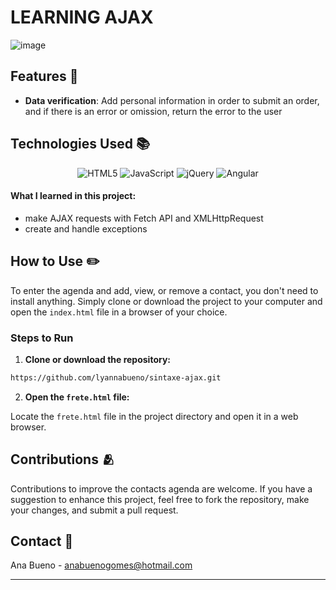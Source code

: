 # LEARNING AJAX 

![image](https://github.com/lyannabueno/sintaxe-ajax/assets/130186281/cb41162a-4f10-41ee-a7a7-5a2d7bddf898)

## Features 🌟

- **Data verification**: Add personal information in order to submit an order, and if there is an error or omission, return the error to the user

## Technologies Used 📚

<p align="center">
  <img src="https://img.shields.io/badge/html5-%23E34F26.svg?style=for-the-badge&logo=html5&logoColor=white" alt="HTML5">
  <img src="https://img.shields.io/badge/javascript-%23323330.svg?style=for-the-badge&logo=javascript&logoColor=%23F7DF1E" alt="JavaScript">
  <img src="https://img.shields.io/badge/jquery-%230769AD.svg?style=for-the-badge&logo=jquery&logoColor=white" alt="jQuery">
  <img src="https://img.shields.io/badge/angular-%23DD0031.svg?style=for-the-badge&logo=angular&logoColor=white" alt="Angular">
</p>

#### What I learned in this project:
- make AJAX requests with Fetch API and XMLHttpRequest
- create and handle exceptions

## How to Use  ✏️

To enter the agenda and add, view, or remove a contact, you don't need to install anything. Simply clone or download the project to your computer and open the `index.html` file in a browser of your choice.

### Steps to Run

1. **Clone or download the repository:**

```bash
https://github.com/lyannabueno/sintaxe-ajax.git
```

2. **Open the `frete.html` file:**

Locate the `frete.html` file in the project directory and open it in a web browser.

## Contributions 🫂

Contributions to improve the contacts agenda are welcome. If you have a suggestion to enhance this project, feel free to fork the repository, make your changes, and submit a pull request.

## Contact 📩

Ana Bueno - anabuenogomes@hotmail.com

---
